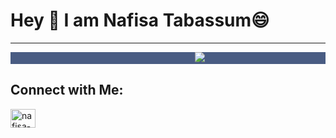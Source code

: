 <h1> Hey 👋 I am Nafisa Tabassum😄 </h1>
<hr>
<pre style = "background-color : #495C83">
                                   <image src = "https://image.shutterstock.com/image-vector/happy-girl-laptop-online-coding-260nw-1982055719.jpg">
</pre>

<h2 align="left">Connect with Me:</h2>
<p align="left">
<a href="https://linkedin.com/in/nafisa-tabassum-67426621b" target="blank"><img align="center" src="https://raw.githubusercontent.com/rahuldkjain/github-profile-readme-generator/master/src/images/icons/Social/linked-in-alt.svg" alt="nafisa-tabassum-67426621b" height="30" width="40" /></a>
</p>


